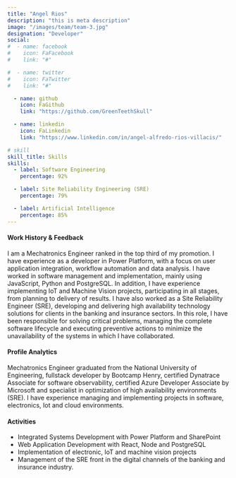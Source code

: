 ```yaml
---
title: "Angel Rios"
description: "this is meta description"
image: "/images/team/team-3.jpg"
designation: "Developer"
social:
#  - name: facebook
#    icon: FaFacebook
#    link: "#"

#  - name: twitter
#    icon: FaTwitter
#    link: "#"

  - name: github
    icon: FaGithub
    link: "https://github.com/GreenTeethSkull"

  - name: linkedin
    icon: FaLinkedin
    link: "https://www.linkedin.com/in/angel-alfredo-rios-villacis/"

# skill
skill_title: Skills
skills:
  - label: Software Engineering
    percentage: 92%

  - label: Site Reliability Engineering (SRE)
    percentage: 79%

  - label: Artificial Intelligence
    percentage: 85%
---
```


#### Work History & Feedback

I am a Mechatronics Engineer ranked in the top third of my promotion. I have experience as a developer in Power Platform, with a focus on user application integration, workflow automation and data analysis. I have worked in software management and implementation, mainly using JavaScript, Python and PostgreSQL. In addition, I have experience implementing IoT and Machine Vision projects, participating in all stages, from planning to delivery of results. I have also worked as a Site Reliability Engineer (SRE), developing and delivering high availability technology solutions for clients in the banking and insurance sectors. In this role, I have been responsible for solving critical problems, managing the complete software lifecycle and executing preventive actions to minimize the unavailability of the systems in which I have collaborated.

#### Profile Analytics

Mechatronics Engineer graduated from the National University of Engineering, fullstack developer by Bootcamp Henry, certified Dynatrace Associate for software observability, certified Azure Developer Associate by Microsoft and specialist in optimization of high availability environments (SRE). I have experience managing and implementing projects in software, electronics, Iot and cloud environments.


#### Activities

- Integrated Systems Development with Power Platform and SharePoint
- Web Application Development with React, Node and PostgreSQL
- Implementation of electronic, IoT and machine vision projects
- Management of the SRE front in the digital channels of the banking and insurance industry.
